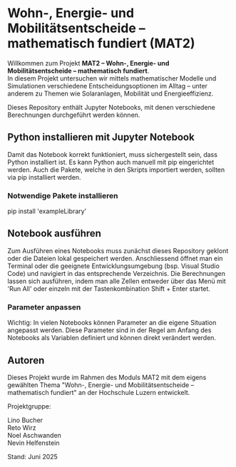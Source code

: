 # Wohn-, Energie- und Mobilitätsentscheide – mathematisch fundiert (MAT2)

Willkommen zum Projekt **MAT2 – Wohn-, Energie- und Mobilitätsentscheide – mathematisch fundiert**.  
In diesem Projekt untersuchen wir mittels mathematischer Modelle und Simulationen verschiedene Entscheidungsoptionen im Alltag – unter anderem zu Themen wie Solaranlagen, Mobilität und Energieeffizienz.

Dieses Repository enthält Jupyter Notebooks, mit denen verschiedene Berechnungen durchgeführt werden können.  


## Python installieren mit Jupyter Notebook
Damit das Notebook korrekt funktioniert, muss sichergestellt sein, dass Python installiert ist. Es kann Python auch manuell mit pip eingerichtet werden. Auch die Pakete, welche in den Skripts importiert werden, sollten via pip installiert werden.

### Notwendige Pakete installieren
pip install 'exampleLibrary'

## Notebook ausführen
Zum Ausführen eines Notebooks muss zunächst dieses Repository geklont oder die Dateien lokal gespeichert werden. Anschliessend öffnet man ein Terminal oder die geeignete Entwicklungsumgebung (bsp. Visual Studio Code) und navigiert in das entsprechende Verzeichnis. Die Berechnungen lassen sich ausführen, indem man alle Zellen entweder über das Menü mit 'Run All' oder einzeln mit der Tastenkombination Shift + Enter startet.

### Parameter anpassen
Wichtig: In vielen Notebooks können Parameter an die eigene Situation angepasst werden. Diese Parameter sind in der Regel am Anfang des Notebooks als Variablen definiert und können direkt verändert werden.

## Autoren
Dieses Projekt wurde im Rahmen des Moduls MAT2 mit dem eigens gewählten Thema "Wohn-, Energie- und Mobilitätsentscheide – mathematisch fundiert" an der Hochschule Luzern entwickelt.

Projektgruppe:

Lino Bucher <br />
Reto Wirz <br />
Noel Aschwanden <br />
Nevin Helfenstein

Stand: Juni 2025

